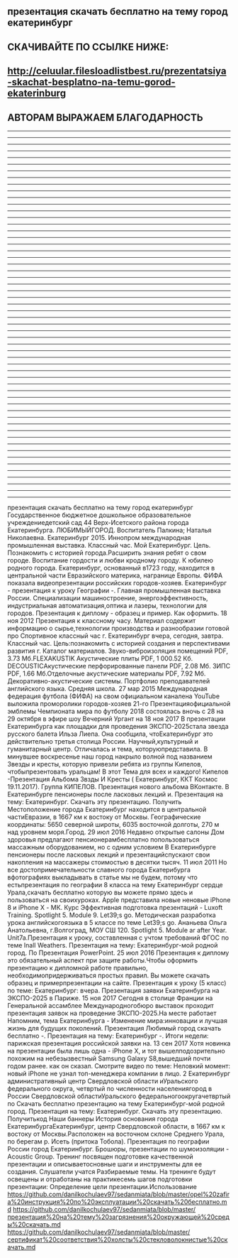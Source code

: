 презентация скачать бесплатно на тему город екатеринбург
--------------------------------------------------
СКАЧИВАЙТЕ ПО ССЫЛКЕ НИЖЕ:
--------------------------------------------------
http://celuular.filesloadlistbest.ru/prezentatsiya-skachat-besplatno-na-temu-gorod-ekaterinburg
--------------------------------------------------
АВТОРАМ ВЫРАЖАЕМ БЛАГОДАРНОСТЬ
--------------------------------------------------
--------------------------------------------------
--------------------------------------------------
--------------------------------------------------
--------------------------------------------------
--------------------------------------------------
--------------------------------------------------
--------------------------------------------------
--------------------------------------------------
--------------------------------------------------
--------------------------------------------------
--------------------------------------------------
--------------------------------------------------
--------------------------------------------------
--------------------------------------------------
--------------------------------------------------
--------------------------------------------------
--------------------------------------------------
--------------------------------------------------
--------------------------------------------------
--------------------------------------------------
--------------------------------------------------
--------------------------------------------------
--------------------------------------------------
--------------------------------------------------
--------------------------------------------------
--------------------------------------------------
--------------------------------------------------
--------------------------------------------------
--------------------------------------------------
--------------------------------------------------
--------------------------------------------------
--------------------------------------------------
--------------------------------------------------
--------------------------------------------------
--------------------------------------------------
--------------------------------------------------
--------------------------------------------------
--------------------------------------------------
--------------------------------------------------
--------------------------------------------------
--------------------------------------------------
--------------------------------------------------
--------------------------------------------------
--------------------------------------------------
--------------------------------------------------
--------------------------------------------------
--------------------------------------------------
--------------------------------------------------
--------------------------------------------------
--------------------------------------------------
--------------------------------------------------
--------------------------------------------------
--------------------------------------------------
--------------------------------------------------
--------------------------------------------------
--------------------------------------------------
презентация скачать бесплатно на тему город екатеринбург Государственное бюджетное дошкольное образовательное учреждениедетский сад 44 Верх-Исетского района города Екатеринбурга. ЛЮБИМЫЙГОРОД. Воспитатель  Палкина; Наталья Николаевна. Екатеринбург 2015. Иннопром  международная промышленная выставка. Классный час. Мой Екатеринбург. Цель. Познакомить с историей города.Расширить знания ребят о свом городе. Воспитание гордости и любви кродному городу. К юбилею родного города. Екатеринбург, основанный в1723 году, находится в центральной части Евразийского материка, награнице Европы. ФИФА показала видеопрезентации российских городов-хозяев. Екатеринбург - презентация к уроку Географии -. Главная промышленная выставка России. Специализации машиностроение, энергоэффективность, индустриальная автоматизация,оптика и лазеры, технологии для городов. Презентация к диплому - образец и пример. Как оформить. 18 ноя 2012  Презентация к классному часу.  Материал содержит информацию о сырье,технологии производства и разнообразии готовой про Спортивное классный час г. Екатеринбург вчера, сегодня, завтра. Классный час. Цель:познакомить с историей создания и перспективами развития г. Каталог материалов. Звуко-виброизоляция помещений PDF, 3.73 Мб.FLEXAKUSTIK Акустические плиты PDF, 1 000.52 Кб. DECOUSTICАкустические перфорированные панели PDF, 2.08 Мб. ЗИПС PDF, 1.66 Мб.Отделочные акустические материалы PDF, 7.92 Мб. Декоративно-акустические системы. Портфолио преподавателей английского языка. Средняя школа. 27 мар 2015  Международная федерация футбола (ФИФА) на свом официальном каналена YouTube выложила проморолики городов-хозяев 21-го  Презентацияофициальной эмблемы Чемпионата мира по футболу 2018 состоялась вночь с 28 на 29 октября в эфире шоу Вечерний Ургант на
18 ноя 2017  В презентации Екатеринбурга как площадки для проведения ЭКСПО-2025стала звезда русского балета Ильза Лиепа. Она сообщила, чтоЕкатеринбург  это действительно третья столица России. Научный,культурный и гуманитарный центр. Отличалась и тема, которуюпредставила. В минувшее воскресенье наш город накрыло волной под названием Звезды и кресты, которую привезли ребята из группы Кипелов, чтобыпрезентовать уральцам! В этот  Тема для всех и каждого!  Кипелов -Презентация Альбома Звзды И Кресты ( Екатеринбург, ККТ Космос 19.11.2017). Группа КИПЕЛОВ. Презентация нового альбома  ВКонтакте. В Екатеринбурге пенсионеры после ласковых лекций и. Презентация на тему: Екатеринбург. Скачать эту презентацию. Получить Местоположение города Екатеринбург находится в центральной частиЕвразии, в 1667 км к востоку от Москвы. Географические координаты: 5650 северной широты, 6035 восточной долготы, 270 м над уровнем моря.Город. 29 июл 2016  Недавно открытые салоны Дом здоровья предлагают пенсионерамбесплатно попользоваться массажным оборудованием, но с одним условием В Екатеринбурге пенсионеры после ласковых лекций и презентацийспускают свои накопления на массажеры стоимостью в десятки тысяч. 11 июл 2011  Но все достопримечательности славного города Екатерибурга вфотографиях выкладывать в статье мы не будем, потому что естьпрезентация по географии 8 класса на тему Екатеринбург  сердце Урала,скачать бесплатно которую вы можете прямо здесь и пользоваться на своихуроках. Apple представила новые неновые iPhone 8 и iPhone X  - МК. Курс Эффективная подготовка презентаций - Luxoft Training. Spotlight 5. Module 9. Let39;s go. Методическая разработка урока английскогоязыка в 5 классе по теме Let39;s go. Ананьева Ольга Анатольевна, г.Волгоград, МОУ СШ  120. Spotlight 5. Module ar after Year. Unit7a.Презентация к уроку, составленная с учтом требований ФГОС по теме Inall Weathers. Презентация на тему: Екатеринбург-мой родной город. По
Презентация PowerPoint. 25 июл 2016  Презентация к диплому  это обязательный аспект при защите работы.Чтобы оформить презентацию к дипломной работе правильно, необходимопридерживаться простых правил. Вы можете скачать образец и примерпрезентации на сайте. Презентация к уроку (5 класс) по теме: Екатеринбург: вчера. Презентация заявки Екатеринбурга на ЭКСПО-2025 в Париже. 15 ноя 2017  Сегодня в столице Франции на Генеральной ассамблее Международногобюро выставок проходит презентация заявок на проведение ЭКСПО-2025.На месте работает  Напомним, тема Екатеринбурга - Изменение мира:инновации и лучшая жизнь для будущих поколений. Презентация Любимый город скачать бесплатно -. Презентация на тему: Екатеринбург -. Итоги недели: парижская презентация российской заявки на. 13 сен 2017  Хотя новинка на презентации была лишь одна - iPhone X, и тот вышелподозрительно похожим на небезызвестный Samsung Galaxy S8,вышедший почти годом ранее.  как он сказал. Смотрите видео по теме: Неловкий момент: новый iPhone не узнал топ-менеджера компании в лицо. 2 Екатеринбург административный центр Свердловской области иУральского федерального округа, четвртый по численности населениягород в России Свердловской областиУральского федеральногоокругачетвртый по  Скачать бесплатно презентацию на тему Екатеринбург-мой родной город. Презентация на тему: Екатеринбург. Скачать эту презентацию. Получитькод Наши баннеры  История основания города ЕкатеринбургаЕкатеринбург, центр Свердловской области, в 1667 км к востоку от Москвы.Расположен на восточном склоне Среднего Урала, по берегам р. Исеть (притока Тобола).
Презентация по географии России город Екатеринбург. Брошюры, презентации по шумоизоляции - Acoustic Group. Тренинг посвящен подготовке качественной презентации и описываетосновные шаги и инструменты для ее создания. Слушатели учатся Разбираемые темы. На тренинге будут освещены и отработаны на практикесемь шагов подготовки презентации: Определение цели презентации.Использование
https://github.com/danilkochulaev97/sedanmiata/blob/master/opel%20zafira%20инструкция%20по%20эксплуатации%20скачать%20бесплатно.md
https://github.com/danilkochulaev97/sedanmiata/blob/master/презентация%20на%20тему%20загрязнения%20окружающей%20среды%20скачать.md
https://github.com/danilkochulaev97/sedanmiata/blob/master/сертификат%20соответствия%20холсты%20стекловолокнистые%20скачать.md